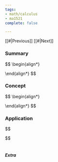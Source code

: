 ```yaml
---
tags:
- math/calculus
- ma1521
complete: false

---
```


[[#|Previous]]   [[#|Next]]

### Summary
$$
\begin{align*}

\end{align*}
$$

### Concept
$$
\begin{align*}

\end{align*}
$$

### Application
$$

$$

#

##### Extra

